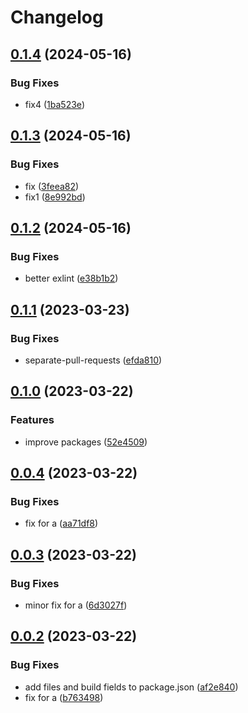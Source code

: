 # Changelog

## [0.1.4](https://github.com/ma-efremoff/my-test-repo/compare/a-v0.1.3...a-v0.1.4) (2024-05-16)


### Bug Fixes

* fix4 ([1ba523e](https://github.com/ma-efremoff/my-test-repo/commit/1ba523e0c5e143a40bc22d368b78bbd863aada36))

## [0.1.3](https://github.com/ma-efremoff/my-test-repo/compare/a-v0.1.2...a-v0.1.3) (2024-05-16)


### Bug Fixes

* fix ([3feea82](https://github.com/ma-efremoff/my-test-repo/commit/3feea82aab32f71f2b42f5004164faea757275f1))
* fix1 ([8e992bd](https://github.com/ma-efremoff/my-test-repo/commit/8e992bdd079ac3f3c933b66f141417a642685553))

## [0.1.2](https://github.com/ma-efremoff/my-test-repo/compare/a-v0.1.1...a-v0.1.2) (2024-05-16)


### Bug Fixes

* better exlint ([e38b1b2](https://github.com/ma-efremoff/my-test-repo/commit/e38b1b226a321c9fa6421a6cad574a5decb9c503))

## [0.1.1](https://github.com/ma-efremoff/my-test-repo/compare/a-v0.1.0...a-v0.1.1) (2023-03-23)


### Bug Fixes

* separate-pull-requests ([efda810](https://github.com/ma-efremoff/my-test-repo/commit/efda810d17757ec96d83dc6627077580716f94a0))

## [0.1.0](https://github.com/ma-efremoff/my-test-repo/compare/a-v0.0.4...a-v0.1.0) (2023-03-22)


### Features

* improve packages ([52e4509](https://github.com/ma-efremoff/my-test-repo/commit/52e450983ce0bb37314ec07ca6838c88a83bda6d))

## [0.0.4](https://github.com/ma-efremoff/my-test-repo/compare/a-v0.0.3...a-v0.0.4) (2023-03-22)


### Bug Fixes

* fix for a ([aa71df8](https://github.com/ma-efremoff/my-test-repo/commit/aa71df81b4a3d2471af86b872d3699aef43e11c9))

## [0.0.3](https://github.com/ma-efremoff/my-test-repo/compare/a-v0.0.2...a-v0.0.3) (2023-03-22)


### Bug Fixes

* minor fix for a ([6d3027f](https://github.com/ma-efremoff/my-test-repo/commit/6d3027fbcdc8905a06be7f4d28342b88abc0946a))

## [0.0.2](https://github.com/ma-efremoff/my-test-repo/compare/a-v0.0.1...a-v0.0.2) (2023-03-22)


### Bug Fixes

* add files and build fields to package.json ([af2e840](https://github.com/ma-efremoff/my-test-repo/commit/af2e8405ab8637990d8a744a2a724ad8e4ba4516))
* fix for a ([b763498](https://github.com/ma-efremoff/my-test-repo/commit/b7634985a37c522513e845aee4259b8d27468b35))
